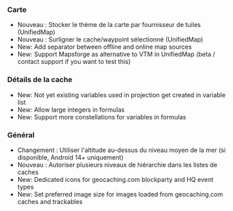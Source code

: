 ### Carte
- Nouveau : Stocker le thème de la carte par fournisseur de tuiles (UnifiedMap)
- Nouveau : Surligner le cache/waypoint sélectionné (UnifiedMap)
- New: Add separator between offline and online map sources
- New: Support Mapsforge as alternative to VTM in UnifiedMap (beta / contact support if you want to test this)

### Détails de la cache
- New: Not yet existing variables used in projection get created in variable list
- New: Allow large integers in formulas
- New: Support more constellations for variables in formulas

### Général
- Changement : Utiliser l'altitude au-dessus du niveau moyen de la mer (si disponible, Android 14+ uniquement)
- Nouveau : Autoriser plusieurs niveaux de hiérarchie dans les listes de caches
- New: Dedicated icons for geocaching.com blockparty and HQ event types
- New: Set preferred image size for images loaded from geocaching.com caches and trackables

